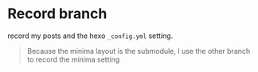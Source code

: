 # Record branch

record my posts and the hexo `_config.yml` setting.

> Because the minima layout is the submodule, I use the other branch to record the minima setting